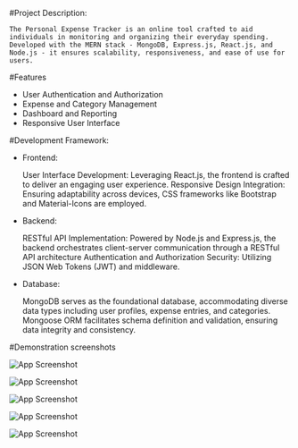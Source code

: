 
#Project Description:

    The Personal Expense Tracker is an online tool crafted to aid individuals in monitoring and organizing their everyday spending. Developed with the MERN stack - MongoDB, Express.js, React.js, and Node.js - it ensures scalability, responsiveness, and ease of use for users.


#Features

- User Authentication and Authorization  
- Expense and Category Management
- Dashboard and Reporting
- Responsive User Interface

#Development Framework:

- Frontend:

    User Interface Development: Leveraging React.js, the frontend is crafted to deliver an engaging user experience.
    Responsive Design Integration: Ensuring adaptability across devices, CSS frameworks like Bootstrap and Material-Icons are employed.
- Backend:

    RESTful API Implementation: Powered by Node.js and Express.js, the backend orchestrates client-server communication through a RESTful API architecture
    Authentication and Authorization Security: Utilizing JSON Web Tokens (JWT) and middleware.
- Database:

    MongoDB serves as the foundational database, accommodating diverse data types including user profiles, expense entries, and categories. Mongoose ORM facilitates schema definition and validation, ensuring data integrity and consistency.


#Demonstration screenshots

![App Screenshot](https://i.postimg.cc/6qLR3WNt/Expense-Management-System-Brave-19-04-2023-11-08-53.png)

![App Screenshot](https://i.postimg.cc/DynLNXqZ/Expense-Management-System-Brave-19-04-2023-11-08-59.png)

![App Screenshot](https://i.postimg.cc/Dy6L3wgc/Expense-Management-System-Brave-19-04-2023-11-15-46.png)

![App Screenshot](https://i.postimg.cc/13YF47bn/Expense-Management-System-Brave-19-04-2023-11-15-54.png)

![App Screenshot](https://i.postimg.cc/rwpWV2Z2/Expense-Management-System-Brave-19-04-2023-11-16-01.png)
